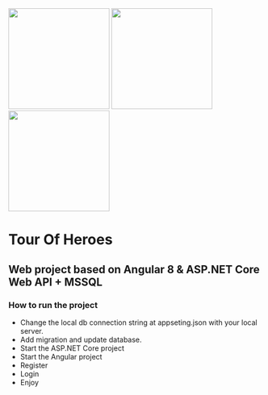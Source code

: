 <img src="https://angular.io/assets/images/logos/angular/angular.svg" width="200" height="200">
<img src="https://png2.cleanpng.com/sh/b60e037cdf61bba5d0afb78a43ad29e9/L0KzQYm3V8A4N6ttfpH0aYP2gLBuTfVvfJp5kZ9vcnHwdcj2kvsua5D3fZ9qc4Cwfrb7TfNwepYyhtd9LXb1cb7slB9zc15miAI2NXK3QLTohMdibGdnTKI3MUS8QYS9VcgyPWQ1Uak7OEi6R4K3U75xdpg=/kisspng-entity-framework-core-asp-net-core-net-framework-asp-5b40cad7ad6b40.1491365815309728877103.png" width="200" height="200">
<img src="https://banner2.cleanpng.com/20180417/oxe/kisspng-microsoft-sql-server-database-server-database-admi-server-5ad641f3073f38.5224586515239910270297.jpg" width="200" height="200">


# Tour Of Heroes
## Web project based on Angular 8 & ASP.NET Core Web API + MSSQL

### How to run the project
  - Change the local db connection string at appseting.json with your local server.
  - Add migration and update database.
  - Start the ASP.NET Core project
  - Start the Angular project
  - Register
  - Login
  - Enjoy
